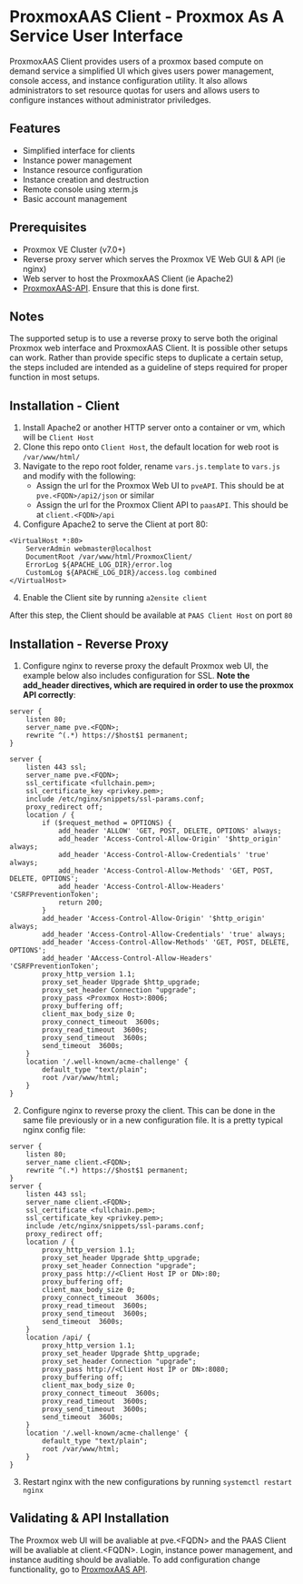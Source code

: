 # ProxmoxAAS Client - Proxmox As A Service User Interface
ProxmoxAAS Client provides users of a proxmox based compute on demand service a simplified UI which gives users power management, console access, and instance configuration utility. It also allows administrators to set resource quotas for users and allows users to configure instances without administrator priviledges. 

## Features
- Simplified interface for clients
- Instance power management 
- Instance resource configuration
- Instance creation and destruction
- Remote console using xterm.js
- Basic account management

## Prerequisites
- Proxmox VE Cluster (v7.0+)
- Reverse proxy server which serves the Proxmox VE Web GUI & API (ie nginx)
- Web server to host the ProxmoxAAS Client (ie Apache2)
- [ProxmoxAAS-API](https://github.com/tronnet-gh/ProxmoxAAS-API). Ensure that this is done first.

## Notes
The supported setup is to use a reverse proxy to serve both the original Proxmox web interface and ProxmoxAAS Client. It is possible other setups can work. Rather than provide specific steps to duplicate a certain setup, the steps included are intended as a guideline of steps required for proper function in most setups. 

## Installation - Client
1. Install Apache2 or another HTTP server onto a container or vm, which will be `Client Host`
2. Clone this repo onto `Client Host`, the default location for web root is `/var/www/html/`
3. Navigate to the repo root folder, rename `vars.js.template` to `vars.js` and modify with the following:
	- Assign the url for the Proxmox Web UI to `pveAPI`. This should be at `pve.<FQDN>/api2/json` or similar
	- Assign the url for the Proxmox Client API to `paasAPI`. This should be at `client.<FQDN>/api`
4. Configure Apache2 to serve the Client at port 80:
```
<VirtualHost *:80>
	ServerAdmin webmaster@localhost
	DocumentRoot /var/www/html/ProxmoxClient/
	ErrorLog ${APACHE_LOG_DIR}/error.log
	CustomLog ${APACHE_LOG_DIR}/access.log combined
</VirtualHost>
```
4. Enable the Client site by running `a2ensite client`

After this step, the Client should be available at `PAAS Client Host` on port `80`

## Installation - Reverse Proxy
1. Configure nginx to reverse proxy the default Proxmox web UI, the example below also includes configuration for SSL. **Note the add_header directives, which are required in order to use the proxmox API correctly**:
```
server {
	listen 80;
	server_name pve.<FQDN>;
	rewrite ^(.*) https://$host$1 permanent;
}
 
server {
	listen 443 ssl;
	server_name pve.<FQDN>;
	ssl_certificate <fullchain.pem>;
	ssl_certificate_key <privkey.pem>;
	include /etc/nginx/snippets/ssl-params.conf;
	proxy_redirect off;
	location / {
		if ($request_method = OPTIONS) {
			add_header 'ALLOW' 'GET, POST, DELETE, OPTIONS' always;
			add_header 'Access-Control-Allow-Origin' '$http_origin' always;
			add_header 'Access-Control-Allow-Credentials' 'true' always;
			add_header 'Access-Control-Allow-Methods' 'GET, POST, DELETE, OPTIONS';
			add_header 'Access-Control-Allow-Headers' 'CSRFPreventionToken';
			return 200;
		}
        add_header 'Access-Control-Allow-Origin' '$http_origin' always;
        add_header 'Access-Control-Allow-Credentials' 'true' always;
        add_header 'Access-Control-Allow-Methods' 'GET, POST, DELETE, OPTIONS';
        add_header 'AAccess-Control-Allow-Headers' 'CSRFPreventionToken';
        proxy_http_version 1.1;
        proxy_set_header Upgrade $http_upgrade;
        proxy_set_header Connection "upgrade"; 
        proxy_pass <Proxmox Host>:8006;
        proxy_buffering off;
        client_max_body_size 0;
        proxy_connect_timeout  3600s;
        proxy_read_timeout  3600s;
        proxy_send_timeout  3600s;
        send_timeout  3600s;
    }
    location '/.well-known/acme-challenge' {
        default_type "text/plain";
        root /var/www/html;
    }
}
```
2. Configure nginx to reverse proxy the client. This can be done in the same file previously or in a new configuration file. It is a pretty typical nginx config file:
```
server {
    listen 80;
    server_name client.<FQDN>;
    rewrite ^(.*) https://$host$1 permanent;
}
server {
	listen 443 ssl;
	server_name client.<FQDN>;
	ssl_certificate <fullchain.pem>;
	ssl_certificate_key <privkey.pem>;
	include /etc/nginx/snippets/ssl-params.conf;
	proxy_redirect off;
	location / {
		proxy_http_version 1.1;
		proxy_set_header Upgrade $http_upgrade;
		proxy_set_header Connection "upgrade";
		proxy_pass http://<Client Host IP or DN>:80;
		proxy_buffering off;
		client_max_body_size 0;
		proxy_connect_timeout  3600s;
		proxy_read_timeout  3600s;
		proxy_send_timeout  3600s;
		send_timeout  3600s;
	}
	location /api/ {
		proxy_http_version 1.1;
		proxy_set_header Upgrade $http_upgrade;
		proxy_set_header Connection "upgrade";
		proxy_pass http://<Client Host IP or DN>:8080;
		proxy_buffering off;
		client_max_body_size 0;
		proxy_connect_timeout  3600s;
		proxy_read_timeout  3600s;
		proxy_send_timeout  3600s;
		send_timeout  3600s;
	}
	location '/.well-known/acme-challenge' {
		default_type "text/plain";
		root /var/www/html;
	}
}
```
3. Restart nginx with the new configurations by running `systemctl restart nginx`

## Validating & API Installation

The Proxmox web UI will be avaliable at pve.\<FQDN\> and the PAAS Client will be avaliable at client.\<FQDN\>. Login, instance power management, and instance auditing should be avaliable. To add configuration change functionality, go to [ProxmoxAAS API](https://github.com/tronnet-gh/ProxmoxAAS-API).
